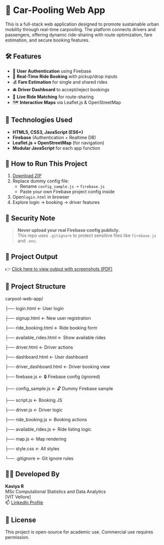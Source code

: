 # 🚗 Car-Pooling Web App

This is a full-stack web application designed to promote sustainable urban mobility through real-time carpooling. The platform connects drivers and passengers, offering dynamic ride-sharing with route optimization, fare estimation, and secure booking features.

## 🛠️ Features

- 🔐 **User Authentication** using Firebase
- 📍 **Real-Time Ride Booking** with pickup/drop inputs
- 💰 **Fare Estimation** for single and shared rides
- 🚘 **Driver Dashboard** to accept/reject bookings
- 🔄 **Live Ride Matching** for route-sharing
- 🗺️ **Interactive Maps** via Leaflet.js & OpenStreetMap

## 🧱 Technologies Used

- **HTML5, CSS3, JavaScript (ES6+)**
- **Firebase** (Authentication + Realtime DB)
- **Leaflet.js + OpenStreetMap** (for navigation)
- **Modular JavaScript** for each app function


## 🔧 How to Run This Project

1. [Download ZIP](https://github.com/Kaviyanaidu/Car-Pooling.git)
2. Replace dummy config file:
   - Rename `config_sample.js` ➝ `firebase.js`
   - Paste your own Firebase project config inside
3. Open`login.html` in browser
4. Explore login → booking → driver features

## 🔐 Security Note

> **Never upload your real Firebase config publicly.**  
This repo uses `.gitignore` to protect sensitive files like `firebase.js` and `.env`.

## 📄 Project Output

👉 [Click here to view output with screenshots (PDF)](Carpool_Project_Output.pdf)
 

## 📁 Project Structure

carpool-web-app/


├── login.html ← User login

├── signup.html ← New user registration

├── ride_booking.html ← Ride booking form

├── available_rides.html ← Show available rides

├── driver.html ← Driver actions

├── dashboard.html ← User dashboard

├── driver_dashboard.html ← Driver booking view

├── firebase.js ← 🔒 Firebase config (ignored)

├── config_sample.js ← 🔓 Dummy Firebase sample

├── script.js ← Booking JS

├── driver.js ← Driver logic

├── ride_booking.js ← Booking actions

├── available_rides.js ← Ride listing logic

├── map.js ← Map rendering

├── style.css ← All styles

└── .gitignore ← Git ignore rules

## 👩‍💻 Developed By

**Kaviya R**  
MSc Computational Statistics and Data Analytics  
[VIT Vellore]  
📫 [LinkedIn Profile](https://www.linkedin.com/in/kaviya-naidu-28646928a)

## 📄 License

This project is open-source for academic use. Commercial use requires permission.
